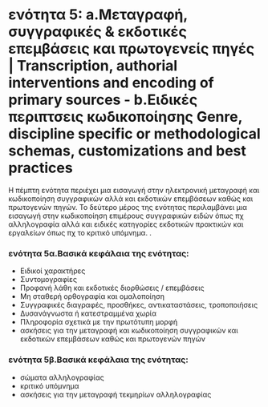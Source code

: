 <h1>ενότητα 5: a.Μεταγραφή, συγγραφικές & εκδοτικές επεμβάσεις και πρωτογενείς πηγές | Transcription, authorial interventions and encoding of primary sources - b.Ειδικές περιπτσεις κωδικοποίησης Genre, discipline specific or methodological schemas, customizations and best practices </h1>

Η πέμπτη ενότητα περιέχει μια εισαγωγή στην ηλεκτρονική μεταγραφή και κωδικοποίηση συγγραφικών αλλά και εκδοτικών επεμβάσεων καθώς και πρωτογενών πηγών. Το δεύτερο μέρος της ενότητας περιλαμβάνει μια εισαγωγή στην κωδικοποίηση επιμέρους συγγραφικών ειδών όπως πχ αλληλογραφία αλλά και ειδικές κατηγορίες εκδοτικών πρακτικών και εργαλείων όπως πχ το κριτικό υπόμνημα. </lb>.

 <h3>ενότητα 5α.Βασικά κεφάλαια της ενότητας:</h3>
<ul>
<li>Ειδικοί χαρακτήρες  </li>
<li>Συντομογραφίες </li>
 <li>Προφανή λάθη και εκδοτικές διορθώσεις / επεμβάσεις  </li>
 <li>Μη σταθερή ορθογραφία και ομαλοποίηση  </li>
 <li>Συγγραφικές διαγραφές, προσθήκες, αντικαταστάσεις, τροποποιήσεις </li>
<li>Δυσανάγνωστα ή  κατεστραμμένα χωρία  </li>
<li>Πληροφορία σχετικά με την πρωτότυπη μορφή  </li>
<li> ασκήσεις για την μεταγραφή και κωδικοποίηση συγγραφικών και εκδοτικών επεμβάσεων καθώς και πρωτογενών πηγών </li>
</ul>

<h3>ενότητα 5β.Βασικά κεφάλαια της ενότητας:</h3>
<ul>
<li>σώματα αλληλογραφίας</li>
<li>κριτικό υπόμνημα</li>
<li> ασκήσεις για την μεταγραφή τεκμηρίων αλληλογραφίας </li>
</ul>

